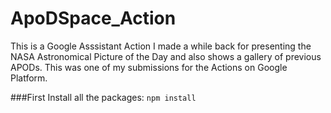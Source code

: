 # ApoDSpace_Action
This is a Google Asssistant Action I made a while back for presenting the NASA Astronomical Picture of the Day and also shows a gallery of previous APODs.
This was one of my submissions for the Actions on Google Platform.

###First Install all the packages:
`npm install`

